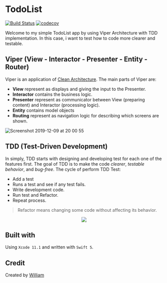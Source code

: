 # TodoList
[![Build Status](https://travis-ci.com/wliam06/TodoList.svg?branch=master)](https://travis-ci.com/wliam06/TodoList)
[![codecov](https://codecov.io/gh/wliam06/TodoList/branch/master/graph/badge.svg)](https://codecov.io/gh/wliam06/TodoList)

Welcome to my simple TodoList app by using Viper Architecture with TDD implementation. In this case, i want to test how to code more clearer and testable.

## Viper (View - Interactor - Presenter - Entity - Router)
Viper is an application of [Clean Architecture](https://blog.cleancoder.com/uncle-bob/2012/08/13/the-clean-architecture.html). The main parts of Viper are:
- **View** represent as displays and giving the input to the Presenter.
- **Interactor** contains the business logic.
- **Presenter** represent as communicator between View (preparing content) and Interactor (processing logic).
- **Entity** contains model objects
- **Routing** represent as navigation logic for describing which screens are shown.

![Screenshot 2019-12-09 at 20 00 55](https://user-images.githubusercontent.com/25744906/70437785-f5e8bb00-1abe-11ea-93b5-b85f5152e95b.png)

## TDD (Test-Driven Development)
In simply, TDD starts with designing and developing test for each one of the features first. The goal of TDD is to make the code *clearer*, *testable behavior*, and *bug-free*. The cycle of perform TDD Test:
 - Add a test
 - Runs a test and see if any test fails.
 - Write development code.
 - Run test and Refactor.
 - Repeat process.

> Refactor means changing some code without affecting its behavior.

<p align="center">
  <img src="https://user-images.githubusercontent.com/25744906/70438793-2598c280-1ac1-11ea-8dd8-ae012918d618.png">
</p>

## Built with
Using `Xcode 11.1` and written with `Swift 5`.

## Credit
Created by [William](https://www.linkedin.com/in/william-b90619b7/)
